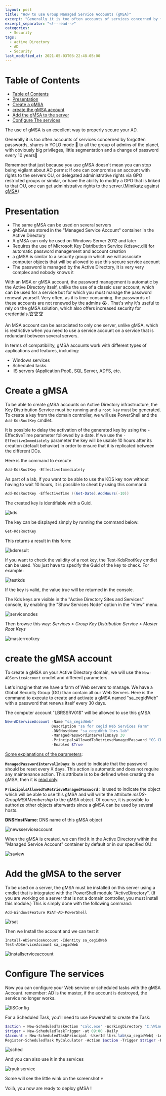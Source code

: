 ```yaml
---
layout: post
title: "How to use Group Managed Service Accounts (gMSA)"
excerpt: "Generally it is too often accounts of services concerned by forgotten passwords, shares in YOLO mode &#x1F918; to all the group of admins of the planet, with obviously big privileges, little segmentation and a change of password every 10 years&#x1F62C;"
excerpt_separator: "<!--read-->"
categories:
  - Security
tags:
  - active Directory
  - AD
  - Security
last_modified_at: 2021-05-03T03:22:48-05:00
---
```


Table of Contents
=================

- [Table of Contents](#table-of-contents)
- [Presentation](#presentation)
- [Create a gMSA](#create-a-gmsa)
- [create the gMSA account](#create-the-gmsa-account)
- [Add the gMSA to the server](#add-the-gmsa-to-the-server)
- [Configure The services](#configure-the-services)


The use of gMSA is an excellent way to properly secure your AD. 

Generally it is too often accounts of services concerned by forgotten passwords, shares in YOLO mode &#x1F918; to all the group of admins of the planet, with obviously big privileges, little segmentation and a change of password every 10 years&#x1F62C;

Remember that just because you use gMSA doesn't mean you can stop being vigilant about AD perms:
If one can compromise an account with rights to the servers OU, or delegated administrative rights via GPO restricted groups or similar, or have the ability to modify a GPO that is linked to that OU, one can get administrative rights to the server.([Mimikatz against gMSA](https://adsecurity.org/?p=4367))


# Presentation


- The same gMSA can be used on several servers
- gMSAs are stored in the "Managed Service Account" container in the Active Directory
- A gMSA can only be used on Windows Server 2012 and later
- Requires the use of Microsoft Key Distribution Service (kdssvc.dll) for automatic password management and account creation
- a gMSA is similar to a security group in which we will associate computer objects that will be allowed to use this secure service account
- The password is managed by the Active Directory, it is very very complex and nobody knows it

With an MSA or gMSA account, the password management is automatic by the Active Directory itself, unlike the use of a classic user account, which can be used for a service but for which you must manage the password renewal yourself. 
Very often, as it is time-consuming, the passwords of these accounts are not renewed by the admins &#x1F62D; . That's why it's useful to rely on the gMSA solution, which also offers increased security for credentials.&#x1F3C6;&#x1F3C6;&#x1F3C6;

An MSA account can be associated to only one server, unlike gMSA, which is restrictive when you need to use a service account on a service that is redundant between several servers.

In terms of compatibility, gMSA accounts work with different types of applications and features, including:

- Windows services
- Scheduled tasks
- IIS servers (Application Pool), SQL Server, ADFS, etc.

# Create a gMSA

To be able to create gMSA accounts on Active Directory infrastructure, the Key Distribution Service must be running and a `root key` must be generated. To create a key from the domain controller, we will use PowerShell and the `Add-KdsRootKey` cmdlet.

It is possible to delay the activation of the generated key by using the -EffectiveTime parameter followed by a date. If we use the `-EffectiveImmediately` parameter the key will be usable 10 hours after its creation (default behavior) in order to ensure that it is replicated between the different DCs.

Here is the command to execute:
```powershell
Add-KdsRootKey -EffectiveImmediately
```
As part of a lab, if you want to be able to use the KDS key now without having to wait 10 hours, it is possible to cheat by using this command:
```powershell
Add-KdsRootKey -EffectiveTime ((Get-Date).AddHours(-10))
```

The created key is identifiable with a Guid.

![kds](https://blog.lbrs.io/images/gmsa1.png)

The key can be displayed simply by running the command below:

```powershell
Get-KdsRootKey
```

This returns a result in this form:

![kdsresult](https://blog.lbrs.io/images/gmsa2.png)

If you want to check the validity of a root key, the Test-KdsRootKey cmdlet can be used. You just have to specify the Guid of the key to check. For example:

![testkds](https://blog.lbrs.io/images/testkds.png)

If the key is valid, the value true will be returned in the console.

The Kds keys are visible in the "Active Directory Sites and Services" console, by enabling the "Show Services Node" option in the "View" menu.

![servicenodes](https://blog.lbrs.io/images/servicesnodes.png)

Then browse this way: <i>Services > Group Key Distribution Service > Master Root Keys</i>

![masterrootkey](https://blog.lbrs.io/images/masterrootkey.png)


# create the gMSA account

To create a gMSA on your Active Directory domain, we will use the `New-ADServiceAccount` cmdlet and different parameters. 

Let's imagine that we have a farm of Web servers to manage.
We have a Global Security Group (GG) than contain all our Web Servers.
Here is the command to execute to create and activate a gMSA named "sa_cegidWeb" with a password that renews itself every 30 days. 

The computer account "LBRSSRV01$" will be allowed to use this gMSA.

```powershell
New-ADServiceAccount -Name "sa_cegidWeb" 
                     Description "sa for cegid Web Services Farm"
                     -DNSHostName "sa_cegidWeb.lbrs.lab" 
                     -ManagedPasswordIntervalInDays 30 
                     -PrincipalsAllowedToRetrieveManagedPassword "GG_CEGID_SERVERS" 
                     -Enabled $True
```

<u>Some explanations of the parameters</u>:

**`ManagedPasswordIntervalInDays`**:
is used to indicate that the password should be reset every X days. This action is automatic and does not require any maintenance action. This attribute is to be defined when creating the gMSA, then it is <u>read only</u>.
 
**`PrincipalsAllowedToRetrieveManagedPassword`** : is used to indicate the object which will be able to use this gMSA and will write the attribute *msDS-GroupMSAMembership* to the gMSA object. Of course, it is possible to authorize other objects afterwards since a gMSA can be used by several hosts.

**DNSHostName**: DNS name of this gMSA object

![newsserviceaccount](https://blog.lbrs.io/images/newsserviceaccount.png)

When the gMSA is created, we can find it in the Active Directory within the "Managed Service Account" container by default or in our specified OU:

![saview](https://blog.lbrs.io/images/saview.png)


# Add the gMSA to the server

To be used on a server, the gMSA must be installed on this server using a cmdlet that is integrated with the PowerShell module "ActiveDirectory". 
(If you are working on a server that is not a domain controller, you must install this module.) This is simply done with the following command: 
```
Add-WindowsFeature RSAT-AD-PowerShell
```

![rsat](https://blog.lbrs.io/images/rsat.png)

Then we Install the account and we can test it
```
Install-ADServiceAccount -Identity sa_cegidWeb
Test-ADServiceAccount sa_cegidWeb
```

![installserviceaccount](https://blog.lbrs.io/images/installserviceaccount.png)


# Configure The services

Now you can configure your Web service or scheduled tasks with the gMSA Account.
remember: AD is the master, if the account is destroyed, the service no longer works.

![IISConfig](https://blog.lbrs.io/images/WebIIS.png)

For a Scheduled Task, you'll need to use Powershell to create the Task:

```powershell
$action = New-ScheduledTaskAction "calc.exe" -WorkingDirectory "C:\Windows\system32\"
$triger = New-ScheduledTaskTrigger -at 09:00 -Daily
$Account = New-ScheduledTaskPrincipal -UserId lbrs.lab\sa_cegidWeb$ -LogonType Password -RunLevel Highest
Register-ScheduledTask MyCalculator -Action $action -Trigger $triger -Principal $Account
```
![sched](https://blog.lbrs.io/images/sched.png)

And you can also use it in the services

![ryuk service](https://blog.lbrs.io/images/ryuk.png)

Some will see the little wink on the screenshot &#x1F480;

Voilà, you now are ready to deploy gMSA !